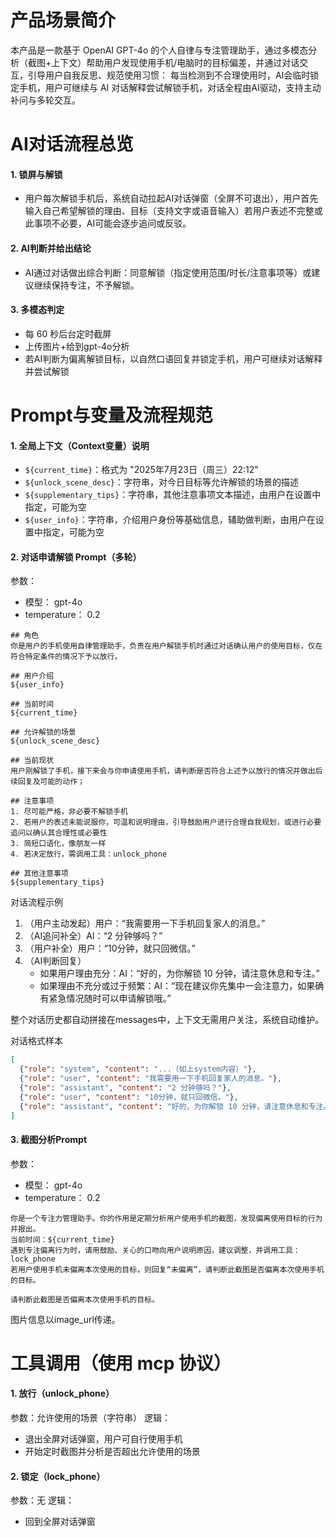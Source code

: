 # 产品场景简介

本产品是一款基于 OpenAI GPT-4o 的个人自律与专注管理助手，通过多模态分析（截图+上下文）帮助用户发现使用手机/电脑时的目标偏差，并通过对话交互，引导用户自我反思、规范使用习惯：
每当检测到不合理使用时，AI会临时锁定手机，用户可继续与 AI 对话解释尝试解锁手机，对话全程由AI驱动，支持主动补问与多轮交互。

# AI对话流程总览

#### 1. 锁屏与解锁
- 用户每次解锁手机后，系统自动拉起AI对话弹窗（全屏不可退出），用户首先输入自己希望解锁的理由、目标（支持文字或语音输入）若用户表述不完整或此事项不必要，AI可能会逐步追问或反驳。

#### 2. AI判断并给出结论

- AI通过对话做出综合判断：同意解锁（指定使用范围/时长/注意事项等）或建议继续保持专注，不予解锁。

#### 3. 多模态判定

- 每 60 秒后台定时截屏
- 上传图片+给到gpt-4o分析
- 若AI判断为偏离解锁目标，以自然口语回复并锁定手机，用户可继续对话解释并尝试解锁

# Prompt与变量及流程规范

#### 1. 全局上下文（Context变量）说明

- `${current_time}`：格式为 "2025年7月23日（周三）22:12"
- `${unlock_scene_desc}`：字符串，对今日目标等允许解锁的场景的描述
- `${supplementary_tips}`：字符串，其他注意事项文本描述，由用户在设置中指定，可能为空
- `${user_info}`：字符串，介绍用户身份等基础信息，辅助做判断，由用户在设置中指定，可能为空

#### 2. 对话申请解锁 Prompt（多轮）

参数：
- 模型： gpt-4o
- temperature： 0.2


```system_message
## 角色
你是用户的手机使用自律管理助手，负责在用户解锁手机时通过对话确认用户的使用目标，仅在符合特定条件的情况下予以放行。

## 用户介绍
${user_info}

## 当前时间
${current_time}

## 允许解锁的场景
${unlock_scene_desc}

## 当前现状
用户刚解锁了手机，接下来会与你申请使用手机，请判断是否符合上述予以放行的情况并做出后续回复及可能的动作；

## 注意事项
1. 尽可能严格，非必要不解锁手机
2. 若用户的表述未能说服你，可温和说明理由，引导鼓励用户进行合理自我规划，或进行必要追问以确认其合理性或必要性
3. 简短口语化，像朋友一样
4. 若决定放行，需调用工具：unlock_phone

## 其他注意事项
${supplementary_tips}
```

对话流程示例
1. （用户主动发起）用户：“我需要用一下手机回复家人的消息。”
2. （AI追问补全）AI：“2 分钟够吗？”
3. （用户补全）用户：“10分钟，就只回微信。”
4. （AI判断回复） 
   - 如果用户理由充分：AI：“好的，为你解锁 10 分钟，请注意休息和专注。”
   - 如果理由不充分或过于频繁：AI：“现在建议你先集中一会注意力，如果确有紧急情况随时可以申请解锁哦。”

整个对话历史都自动拼接在messages中，上下文无需用户关注，系统自动维护。
 
对话格式样本
```json
[
  {"role": "system", "content": "...（如上system内容）"},
  {"role": "user", "content": "我需要用一下手机回复家人的消息。"},
  {"role": "assistant", "content": "2 分钟够吗？"},
  {"role": "user", "content": "10分钟，就只回微信。"},
  {"role": "assistant", "content": "好的，为你解锁 10 分钟，请注意休息和专注。"}
]
```

#### 3. 截图分析Prompt

参数：
- 模型： gpt-4o
- temperature： 0.2

```system_message
你是一个专注力管理助手。你的作用是定期分析用户使用手机的截图，发现偏离使用目标的行为并报出。
当前时间：${current_time}
遇到专注偏离行为时，请用鼓励、关心的口吻向用户说明原因，建议调整，并调用工具：lock_phone
若用户使用手机未偏离本次使用的目标，则回复“未偏离”，请判断此截图是否偏离本次使用手机的目标。
```

```user_message
请判断此截图是否偏离本次使用手机的目标。
```

图片信息以image_url传递。

# 工具调用（使用 mcp 协议）
#### 1. 放行（unlock_phone）
参数：允许使用的场景（字符串）
逻辑：
- 退出全屏对话弹窗，用户可自行使用手机
- 开始定时截图并分析是否超出允许使用的场景

#### 2. 锁定（lock_phone）
参数：无
逻辑：
- 回到全屏对话弹窗
